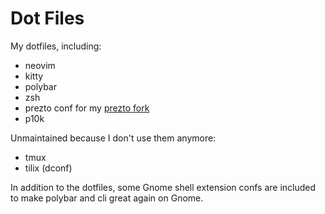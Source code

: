 # Dot Files

My dotfiles, including:

- neovim
- kitty
- polybar
- zsh
- prezto conf for my [prezto fork](https://github.com/dcarrillo/prezto)
- p10k

Unmaintained because I don't use them anymore:

- tmux
- tilix (dconf)

In addition to the dotfiles, some Gnome shell extension confs are included to make polybar and cli great again on Gnome.

